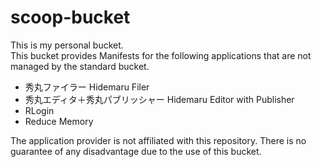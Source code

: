 # scoop-bucket

This is my personal bucket.  
This bucket provides Manifests for the following applications that are not managed by the standard bucket.

- 秀丸ファイラー Hidemaru Filer
- 秀丸エディタ＋秀丸パブリッシャー Hidemaru Editor with Publisher
- RLogin
- Reduce Memory

The application provider is not affiliated with this repository.
There is no guarantee of any disadvantage due to the use of this bucket.
